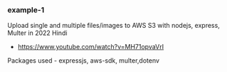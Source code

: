 ### example-1

Upload single and multiple files/images to AWS S3 with nodejs, express, Multer in 2022 Hindi
- https://www.youtube.com/watch?v=MH71opvaVrI

Packages used - expressjs, aws-sdk, multer,dotenv
